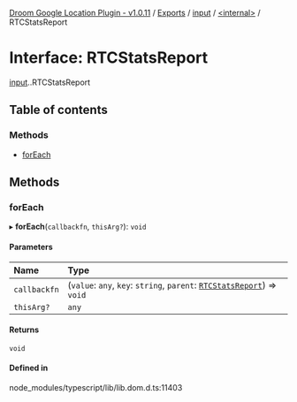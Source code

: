 [Droom Google Location Plugin - v1.0.11](../README.md) / [Exports](../modules.md) / [input](../modules/input.md) / [<internal\>](../modules/input._internal_.md) / RTCStatsReport

# Interface: RTCStatsReport

[input](../modules/input.md).[<internal>](../modules/input._internal_.md).RTCStatsReport

## Table of contents

### Methods

- [forEach](input._internal_.RTCStatsReport.md#foreach)

## Methods

### forEach

▸ **forEach**(`callbackfn`, `thisArg?`): `void`

#### Parameters

| Name | Type |
| :------ | :------ |
| `callbackfn` | (`value`: `any`, `key`: `string`, `parent`: [`RTCStatsReport`](../modules/input._internal_.md#rtcstatsreport)) => `void` |
| `thisArg?` | `any` |

#### Returns

`void`

#### Defined in

node_modules/typescript/lib/lib.dom.d.ts:11403
